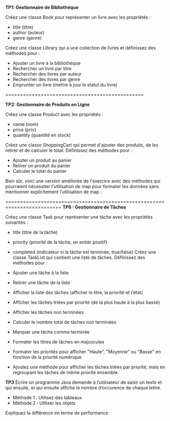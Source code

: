 **TP1: Gestionnaire de Bibliothèque**

Créez une classe Book pour représenter un livre avec les propriétés :

- title (titre)
- author (auteur)
- genre (genre)

Créez une classe Library qui a une collection de livres et définissez des méthodes pour :

- Ajouter un livre à la bibliothèque
- Rechercher un livre par titre
- Rechercher des livres par auteur
- Rechercher des livres par genre
- Emprunter un livre (mettre à jour le statut du livre)

===============================================

**TP2: Gestionnaire de Produits en Ligne**

Créez une classe Product avec les propriétés :

- name (nom)
- price (prix)
- quantity (quantité en stock)

Créez une classe ShoppingCart qui permet d'ajouter des produits, de les retirer et de calculer le total. Définissez des méthodes pour :

- Ajouter un produit au panier
- Retirer un produit du panier
- Calculer le total du panier

Bien sûr, voici une version améliorée de l'exercice avec des méthodes qui pourraient nécessiter l'utilisation de map pour formater les données sans mentionner explicitement l'utilisation de map :

=========================================================================
**TP6 : Gestionnaire de Tâches**

Créez une classe Task pour représenter une tâche avec les propriétés suivantes :

- title (titre de la tâche)
- priority (priorité de la tâche, un entier positif)
- completed (indicateur si la tâche est terminée, true/false)
  Créez une classe TaskList qui contient une liste de tâches. Définissez des méthodes pour :

- Ajouter une tâche à la liste
- Retirer une tâche de la liste
- Afficher la liste des tâches (afficher le titre, la priorité et l'état)
- Afficher les tâches triées par priorité (de la plus haute à la plus basse)
- Afficher les tâches non terminées
- Calculer le nombre total de tâches non terminées
- Marquer une tâche comme terminée
- Formater les titres de tâches en majuscules
- Formater les priorités pour afficher "Haute", "Moyenne" ou "Basse" en fonction de la priorité numérique
- Ajoutez une méthode pour afficher les tâches triées par priorité, mais en regroupant les tâches de même priorité ensemble.

**TP3**
Écrire un programme Java demande à l’utilisateur de saisir un texte et qui ensuite, et qui ensuite affiche le nombre d’occurence de chaque lettre.

- Méthode 1 : Utilisez des tableaux
- Méthode 2 : Utiliser les objets

Expliquez la différence en terme de performance
